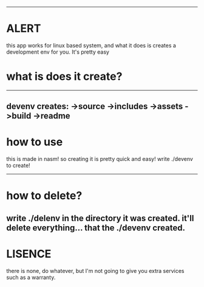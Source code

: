 

-----------
# ALERT
this app works for linux based system, and what it does is creates a development env for you.
It's pretty easy


# what is does it create?
----
devenv creates:
->source
->includes
->assets
->build
->readme
----
# how to use

this is made in nasm! so creating it is pretty quick and easy!
write ./devenv to create!

---
# how to delete?

write ./delenv in the directory it was created.
it'll delete everything... that the ./devenv created.
---
# LISENCE
there is none, do whatever, but I'm not going to give you extra services such as a warranty. 
